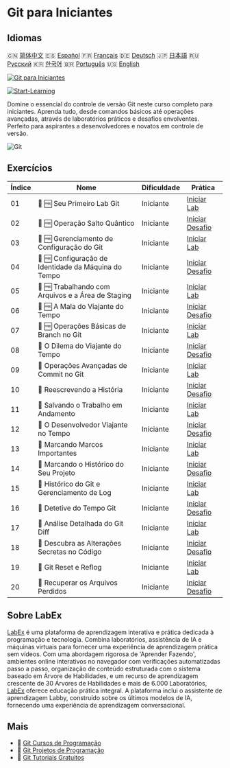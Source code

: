 # Git para Iniciantes

## Idiomas

🇨🇳 [简体中文](README_zh.md) 🇪🇸 [Español](README_es.md) 🇫🇷 [Français](README_fr.md) 🇩🇪 [Deutsch](README_de.md) 🇯🇵 [日本語](README_ja.md) 🇷🇺 [Русский](README_ru.md) 🇰🇷 [한국어](README_ko.md) 🇧🇷 [Português](README_pt.md) 🇺🇸 [English](README.md) 

[![Git para Iniciantes](https://cover-creator.labex.io/git-for-beginners.png?lang=pt)](https://labex.io/pt/courses/git-for-beginners)

[![Start-Learning](https://img.shields.io/badge/Start-Learning-whitesmoke?style=for-the-badge)](https://labex.io/pt/courses/git-for-beginners)

Domine o essencial do controle de versão Git neste curso completo para iniciantes. Aprenda tudo, desde comandos básicos até operações avançadas, através de laboratórios práticos e desafios envolventes. Perfeito para aspirantes a desenvolvedores e novatos em controle de versão.

![Git](https://img.shields.io/badge/Git-whitesmoke?style=for-the-badge&logo=git)


## Exercícios

|   Índice | Nome                                                 | Dificuldade   | Prática                                                                                                                                        |
|----------|------------------------------------------------------|---------------|------------------------------------------------------------------------------------------------------------------------------------------------|
|       01 | 🧩 🆓 Seu Primeiro Lab Git                           | Iniciante     | <a target='_blank' href='https://labex.io/pt/labs/git-your-first-git-lab-92739?course=git-for-beginners'>Iniciar Lab</a>                       |
|       02 | 🎯 🆓 Operação Salto Quântico                        | Iniciante     | <a target='_blank' href='https://labex.io/pt/labs/git-operation-quantum-leap-387717?course=git-for-beginners'>Iniciar Desafio</a>              |
|       03 | 🧩 🆓 Gerenciamento de Configuração do Git           | Iniciante     | <a target='_blank' href='https://labex.io/pt/labs/git-git-config-management-385164?course=git-for-beginners'>Iniciar Lab</a>                   |
|       04 | 🎯 🆓 Configuração de Identidade da Máquina do Tempo | Iniciante     | <a target='_blank' href='https://labex.io/pt/labs/git-time-machine-identity-configuration-387720?course=git-for-beginners'>Iniciar Desafio</a> |
|       05 | 🧩 🆓 Trabalhando com Arquivos e a Área de Staging   | Iniciante     | <a target='_blank' href='https://labex.io/pt/labs/git-working-with-files-and-staging-area-387457?course=git-for-beginners'>Iniciar Lab</a>     |
|       06 | 🎯 🆓 A Mala do Viajante do Tempo                    | Iniciante     | <a target='_blank' href='https://labex.io/pt/labs/git-the-time-traveler-s-suitcase-387725?course=git-for-beginners'>Iniciar Desafio</a>        |
|       07 | 🧩 🆓 Operações Básicas de Branch no Git             | Iniciante     | <a target='_blank' href='https://labex.io/pt/labs/git-git-branch-basic-operations-385163?course=git-for-beginners'>Iniciar Lab</a>             |
|       08 | 🎯  O Dilema do Viajante do Tempo                    | Iniciante     | <a target='_blank' href='https://labex.io/pt/labs/git-the-time-traveler-s-dilemma-387733?course=git-for-beginners'>Iniciar Desafio</a>         |
|       09 | 🧩  Operações Avançadas de Commit no Git             | Iniciante     | <a target='_blank' href='https://labex.io/pt/labs/git-advanced-git-commit-operations-387471?course=git-for-beginners'>Iniciar Lab</a>          |
|       10 | 🎯  Reescrevendo a História                          | Iniciante     | <a target='_blank' href='https://labex.io/pt/labs/git-rewriting-history-387746?course=git-for-beginners'>Iniciar Desafio</a>                   |
|       11 | 🧩  Salvando o Trabalho em Andamento                 | Iniciante     | <a target='_blank' href='https://labex.io/pt/labs/git-saving-work-in-progress-387492?course=git-for-beginners'>Iniciar Lab</a>                 |
|       12 | 🎯  O Desenvolvedor Viajante no Tempo                | Iniciante     | <a target='_blank' href='https://labex.io/pt/labs/git-the-time-traveling-developer-387759?course=git-for-beginners'>Iniciar Desafio</a>        |
|       13 | 🧩  Marcando Marcos Importantes                      | Iniciante     | <a target='_blank' href='https://labex.io/pt/labs/git-marking-important-milestones-387493?course=git-for-beginners'>Iniciar Lab</a>            |
|       14 | 🎯  Marcando o Histórico do Seu Projeto              | Iniciante     | <a target='_blank' href='https://labex.io/pt/labs/git-tagging-your-project-s-history-387763?course=git-for-beginners'>Iniciar Desafio</a>      |
|       15 | 🧩  Histórico do Git e Gerenciamento de Log          | Iniciante     | <a target='_blank' href='https://labex.io/pt/labs/git-git-history-and-log-management-387490?course=git-for-beginners'>Iniciar Lab</a>          |
|       16 | 🎯  Detetive do Tempo Git                            | Iniciante     | <a target='_blank' href='https://labex.io/pt/labs/git-git-time-detective-387782?course=git-for-beginners'>Iniciar Desafio</a>                  |
|       17 | 🧩  Análise Detalhada do Git Diff                    | Iniciante     | <a target='_blank' href='https://labex.io/pt/labs/git-git-diff-deep-dive-387489?course=git-for-beginners'>Iniciar Lab</a>                      |
|       18 | 🎯  Descubra as Alterações Secretas no Código        | Iniciante     | <a target='_blank' href='https://labex.io/pt/labs/uncover-the-secret-code-changes-387768?course=git-for-beginners'>Iniciar Desafio</a>         |
|       19 | 🧩  Git Reset e Reflog                               | Iniciante     | <a target='_blank' href='https://labex.io/pt/labs/git-git-reset-and-reflog-387491?course=git-for-beginners'>Iniciar Lab</a>                    |
|       20 | 🎯  Recuperar os Arquivos Perdidos                   | Iniciante     | <a target='_blank' href='https://labex.io/pt/labs/git-recover-the-lost-files-387781?course=git-for-beginners'>Iniciar Desafio</a>              |

## Sobre LabEx

[LabEx](https://labex.io) é uma plataforma de aprendizagem interativa e prática dedicada à programação e tecnologia. Combina laboratórios, assistência de IA e máquinas virtuais para fornecer uma experiência de aprendizagem prática sem vídeos. Com uma abordagem rigorosa de 'Aprender Fazendo', ambientes online interativos no navegador com verificações automatizadas passo a passo, organização de conteúdo estruturada com o sistema baseado em Árvore de Habilidades, e um recurso de aprendizagem crescente de 30 Árvores de Habilidades e mais de 6.000 Laboratórios, [LabEx](https://labex.io) oferece educação prática integral. A plataforma inclui o assistente de aprendizagem Labby, construído sobre os últimos modelos de IA, fornecendo uma experiência de aprendizagem conversacional.

## Mais

- 🔗 [Git Cursos de Programação](https://github.com/labex-labs/awesome-programming-courses)
- 🔗 [Git Projetos de Programação](https://github.com/labex-labs/awesome-programming-projects)
- 🔗 [Git Tutoriais Gratuitos](https://github.com/labex-labs/git-free-tutorials)

